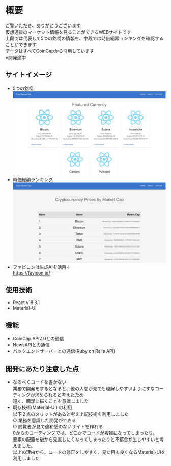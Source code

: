 # 概要

ご覧いただき、ありがとうございます</br>
仮想通貨のマーケット情報を見ることができるWEBサイトです</br> 
上段では代表して5つの銘柄の情報を、中段では時価総額ランキングを確認することができます</br>
データはすべて[CoinCap](https://coincap.io/)から引用しています</br>
※開発途中

## サイトイメージ
- 5つの銘柄  
![5つの銘柄](15D4449E-8108-44CE-8241-6F5DF2C3C1BE.jpeg)
- 時価総額ランキング
![時価総額ランキング](C4715864-AC5A-4E07-92E0-57F7909D9009.jpeg)
- ファビコンは生成AIを活用↓</br>
  https://favicon.io/

## 使用技術
- React v18.3.1  
- Material-UI

## 機能
- CoinCap API2.0との通信
- NewsAPIとの通信
- バックエンドサーバーとの通信(Ruby on Rails API)
## 開発にあたり注意した点
- なるべくコードを書かない  
  業務で開発をするとなると、他の人間が見ても理解しやすいようにすなコーディングが求められると考えたため  
  短く、簡潔に描くことを意識しました
- 既存技術(Material-UI) の利用  
  以下２点のメリットがあると考え上記技術を利用しました</br>
  &#9675; 業務を意識した開発ができる</br>
  &#9675; 閲覧者が見て違和感のないサイトを作れる</br>
0からのコーディングでは、どこかでコードが複雑になってしまったり、</br>
要素の配置を後から見直しにくなってしまったりと不都合が生じやすいと考えました。</br>
以上の理由から、コードの修正をしやすく、見た目も良くなるMaterial-UIを利用しました
  
